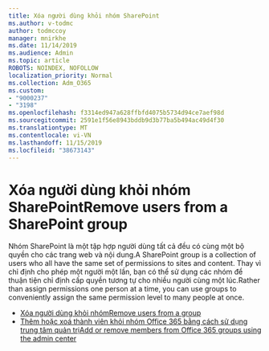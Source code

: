 ```yaml
---
title: Xóa người dùng khỏi nhóm SharePoint
ms.author: v-todmc
author: todmccoy
manager: mnirkhe
ms.date: 11/14/2019
ms.audience: Admin
ms.topic: article
ROBOTS: NOINDEX, NOFOLLOW
localization_priority: Normal
ms.collection: Adm_O365
ms.custom:
- "9000237"
- "3198"
ms.openlocfilehash: f3314ed947a628ffbfd4075b5734d94ce7aef98d
ms.sourcegitcommit: 2591e1f56e8943bddb9d3b77ba5b494ac49d4f30
ms.translationtype: MT
ms.contentlocale: vi-VN
ms.lasthandoff: 11/15/2019
ms.locfileid: "38673143"
---
```

# <a name="remove-users-from-a-sharepoint-group"></a><span data-ttu-id="beb99-102">Xóa người dùng khỏi nhóm SharePoint</span><span class="sxs-lookup"><span data-stu-id="beb99-102">Remove users from a SharePoint group</span></span>

<span data-ttu-id="beb99-103">Nhóm SharePoint là một tập hợp người dùng tất cả đều có cùng một bộ quyền cho các trang web và nội dung.</span><span class="sxs-lookup"><span data-stu-id="beb99-103">A SharePoint group is a collection of users who all have the same set of permissions to sites and content.</span></span> <span data-ttu-id="beb99-104">Thay vì chỉ định cho phép một người một lần, bạn có thể sử dụng các nhóm để thuận tiện chỉ định cấp quyền tương tự cho nhiều người cùng một lúc.</span><span class="sxs-lookup"><span data-stu-id="beb99-104">Rather than assign permissions one person at a time, you can use groups to conveniently assign the same permission level to many people at once.</span></span>

- [<span data-ttu-id="beb99-105">Xóa người dùng khỏi nhóm</span><span class="sxs-lookup"><span data-stu-id="beb99-105">Remove users from a group</span></span>](https://docs.microsoft.com/sharepoint/customize-sharepoint-site-permissions#remove-users-from-a-group)
- [<span data-ttu-id="beb99-106">Thêm hoặc xoá thành viên khỏi nhóm Office 365 bằng cách sử dụng trung tâm quản trị</span><span class="sxs-lookup"><span data-stu-id="beb99-106">Add or remove members from Office 365 groups using the admin center</span></span>](https://docs.microsoft.com/office365/admin/create-groups/add-or-remove-members-from-groups?view=o365-worldwide)
